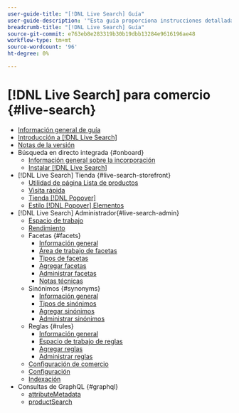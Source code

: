 ```yaml
---
user-guide-title: "[!DNL Live Search] Guía"
user-guide-description: '"Esta guía proporciona instrucciones detalladas para usar [!DNL Live Search] de Adobe Commerce".'
breadcrumb-title: "[!DNL Live Search] Guía"
source-git-commit: e763eb8e283319b30b19dbb13284e9616196ae48
workflow-type: tm+mt
source-wordcount: '96'
ht-degree: 0%

---
```


# [!DNL Live Search] para comercio {#live-search}

- [Información general de guía](guide-overview.md)
- [Introducción a [!DNL Live Search]](overview.md)
- [Notas de la versión](release-notes.md)
- Búsqueda en directo integrada {#onboard}
   - [Información general sobre la incorporación](onboarding-overview.md)
   - [Instalar [!DNL Live Search]](install.md)
- [!DNL Live Search] Tienda {#live-search-storefront}
   - [Utilidad de página Lista de productos](plp-styling.md)
   - [Visita rápida](quick-tour.md)
   - [Tienda [!DNL Popover]](storefront-popover.md)
   - [Estilo [!DNL Popover] Elementos](storefront-popover-styling.md)
- [!DNL Live Search] Administrador{#live-search-admin}
   - [Espacio de trabajo](workspace.md)
   - [Rendimiento](performance.md)
   - Facetas {#facets}
      - [Información general](facets.md)
      - [Área de trabajo de facetas](faceting-workspace.md)
      - [Tipos de facetas](facets-type.md)
      - [Agregar facetas](facets-add.md)
      - [Administrar facetas](facets-manage.md)
      - [Notas técnicas](facet-technical-notes.md)
   - Sinónimos {#synonyms}
      - [Información general](synonyms.md)
      - [Tipos de sinónimos](synonyms-type.md)
      - [Agregar sinónimos](synonyms-add.md)
      - [Administrar sinónimos](synonyms-manage.md)
   - Reglas {#rules}
      - [Información general](rules.md)
      - [Espacio de trabajo de reglas](rules-workspace.md)
      - [Agregar reglas](rules-add.md)
      - [Administrar reglas](rules-manage.md)
   - [Configuración de comercio](configuration.md)
   - [Configuración](settings.md)
   - [Indexación](indexing.md)
- Consultas de GraphQL {#graphql}
   - [attributeMetadata](https://developer.adobe.com/commerce/webapi/graphql/schema/live-search/queries/attribute-metadata/)
   - [productSearch](https://developer.adobe.com/commerce/webapi/graphql/schema/live-search/queries/product-search/)
